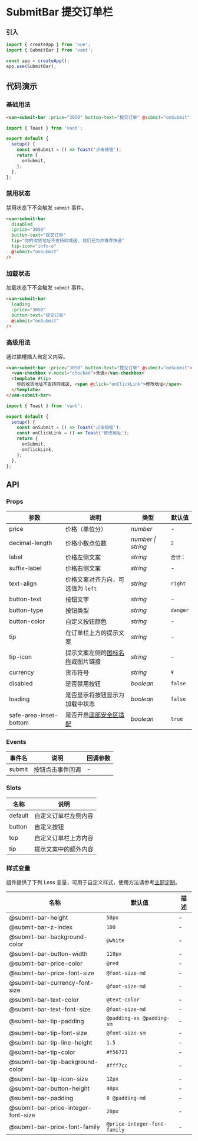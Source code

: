 # SubmitBar 提交订单栏

### 引入

```js
import { createApp } from 'vue';
import { SubmitBar } from 'vant';

const app = createApp();
app.use(SubmitBar);
```

## 代码演示

### 基础用法

```html
<van-submit-bar :price="3050" button-text="提交订单" @submit="onSubmit" />
```

```js
import { Toast } from 'vant';

export default {
  setup() {
    const onSubmit = () => Toast('点击按钮');
    return {
      onSubmit,
    };
  },
};
```

### 禁用状态

禁用状态下不会触发 `submit` 事件。

```html
<van-submit-bar
  disabled
  :price="3050"
  button-text="提交订单"
  tip="你的收货地址不支持同城送, 我们已为你推荐快递"
  tip-icon="info-o"
  @submit="onSubmit"
/>
```

### 加载状态

加载状态下不会触发 `submit` 事件。

```html
<van-submit-bar
  loading
  :price="3050"
  button-text="提交订单"
  @submit="onSubmit"
/>
```

### 高级用法

通过插槽插入自定义内容。

```html
<van-submit-bar :price="3050" button-text="提交订单" @submit="onSubmit">
  <van-checkbox v-model="checked">全选</van-checkbox>
  <template #tip>
    你的收货地址不支持同城送, <span @click="onClickLink">修改地址</span>
  </template>
</van-submit-bar>
```

```js
import { Toast } from 'vant';

export default {
  setup() {
    const onSubmit = () => Toast('点击按钮');
    const onClickLink = () => Toast('修改地址');
    return {
      onSubmit,
      onClickLink,
    };
  },
};
```

## API

### Props

| 参数                   | 说明                                                                      | 类型               | 默认值   |
|------------------------|-------------------------------------------------------------------------|--------------------|----------|
| price                  | 价格（单位分）                                                              | _number_           | -        |
| decimal-length         | 价格小数点位数                                                            | _number \| string_ | `2`      |
| label                  | 价格左侧文案                                                              | _string_           | `合计：`  |
| suffix-label           | 价格右侧文案                                                              | _string_           | -        |
| text-align             | 价格文案对齐方向，可选值为 `left`                                          | _string_           | `right`  |
| button-text            | 按钮文字                                                                  | _string_           | -        |
| button-type            | 按钮类型                                                                  | _string_           | `danger` |
| button-color           | 自定义按钮颜色                                                            | _string_           | -        |
| tip                    | 在订单栏上方的提示文案                                                    | _string_           | -        |
| tip-icon               | 提示文案左侧的[图标名称](#/zh-CN/icon)或图片链接                          | _string_           | -        |
| currency               | 货币符号                                                                  | _string_           | `¥`      |
| disabled               | 是否禁用按钮                                                              | _boolean_          | `false`  |
| loading                | 是否显示将按钮显示为加载中状态                                            | _boolean_          | `false`  |
| safe-area-inset-bottom | 是否开启[底部安全区适配](#/zh-CN/advanced-usage#di-bu-an-quan-qu-gua-pei) | _boolean_          | `true`   |

### Events

| 事件名 | 说明             | 回调参数 |
|--------|----------------|----------|
| submit | 按钮点击事件回调 | -        |

### Slots

| 名称    | 说明                 |
|---------|--------------------|
| default | 自定义订单栏左侧内容 |
| button  | 自定义按钮           |
| top     | 自定义订单栏上方内容 |
| tip     | 提示文案中的额外内容 |

### 样式变量

组件提供了下列 Less 变量，可用于自定义样式，使用方法请参考[主题定制](#/zh-CN/theme)。

| 名称                                | 默认值                       | 描述 |
|-------------------------------------|------------------------------|------|
| @submit-bar-height                  | `50px`                       | -    |
| @submit-bar-z-index                 | `100`                        | -    |
| @submit-bar-background-color        | `@white`                     | -    |
| @submit-bar-button-width            | `110px`                      | -    |
| @submit-bar-price-color             | `@red`                       | -    |
| @submit-bar-price-font-size         | `@font-size-md`              | -    |
| @submit-bar-currency-font-size      | `@font-size-md`              | -    |
| @submit-bar-text-color              | `@text-color`                | -    |
| @submit-bar-text-font-size          | `@font-size-md`              | -    |
| @submit-bar-tip-padding             | `@padding-xs @padding-sm`    | -    |
| @submit-bar-tip-font-size           | `@font-size-sm`              | -    |
| @submit-bar-tip-line-height         | `1.5`                        | -    |
| @submit-bar-tip-color               | `#f56723`                    | -    |
| @submit-bar-tip-background-color    | `#fff7cc`                    | -    |
| @submit-bar-tip-icon-size           | `12px`                       | -    |
| @submit-bar-button-height           | `40px`                       | -    |
| @submit-bar-padding                 | `0 @padding-md`              | -    |
| @submit-bar-price-integer-font-size | `20px`                       | -    |
| @submit-bar-price-font-family       | `@price-integer-font-family` | -    |
